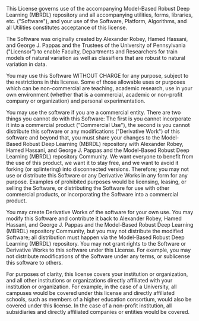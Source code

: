 This License governs use of the accompanying Model-Based Robust Deep Learning (MBRDL) repository and all accompanying utilities, forms, libraries, etc. ("Software"), and your use of the Software, Platform, Algorithms, and all Utilities constitutes acceptance of this license.

 

The Software was originally created by Alexander Robey, Hamed Hassani, and George J. Pappas and the Trustees of the University of Pennsylvania ("Licensor") to enable Faculty, Departments and Researchers for train models of natural variation as well as classifiers that are robust to natural variation in data.

 

You may use this Software WITHOUT CHARGE for any purpose, subject to the restrictions in this license. Some of those allowable uses or purposes which can be non-commercial are teaching, academic research, use in your own environment (whether that is a commercial, academic or non-profit company or organization) and personal experimentation.

 

You may use the software if you are a commercial entity. There are two things you cannot do with this Software: The first is you cannot incorporate it into a commercial product ("Commercial Use"), the second is you cannot distribute this software or any modifications ("Derivative Work") of this software and beyond that, you must share your changes to the Model-Based Robust Deep Learning (MBRDL) repository with Alexander Robey, Hamed Hassani, and George J. Pappas and the Model-Based Robust Deep Learning (MBRDL) repository Community. We want everyone to benefit from the use of this product, we want it to stay free, and we want to avoid it forking (or splintering) into disconnected versions. Therefore; you may not use or distribute this Software or any Derivative Works in any form for any purpose. Examples of prohibited purposes would be licensing, leasing, or selling the Software, or distributing the Software for use with other commercial products, or incorporating the Software into a commercial product.

 

You may create Derivative Works of the software for your own use. You may modify this Software and contribute it back to Alexander Robey, Hamed Hassani, and George J. Pappas and the Model-Based Robust Deep Learning (MBRDL) repository Community, but you may not distribute the modified Software; all distribution must happen via the Model-Based Robust Deep Learning (MBRDL) repository. You may not grant rights to the Software or Derivative Works to this software under this License. For example, you may not distribute modifications of the Software under any terms, or sublicense this software to others.

 

For purposes of clarity, this license covers your institution or organization, and all other institutions or organizations directly affiliated with your institution or organization. For example, in the case of a University, all campuses would be covered under this license and directly affiliated schools, such as members of a higher education consortium, would also be covered under this license. In the case of a non-profit institution, all subsidiaries and directly affiliated companies or entities would be covered.